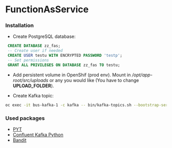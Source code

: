 # FunctionAsService

### Installation
  - Create PostgreSQL database:
   ```sql
    CREATE DATABASE zz_fas;
    -- Create user if needed
    CREATE USER testu WITH ENCRYPTED PASSWORD 'testp';
    -- Set permissions
    GRANT ALL PRIVILEGES ON DATABASE zz_fas TO testu;
   ```
  - Add persistent volume in OpenShif (prod env). Mount in */opt/app-root/src/uploads*
   or any you would like (You have to change **UPLOAD_FOLDER**).
   
  - Create Kafka topic:
   ```bash
   oc exec -it bus-kafka-1 -c kafka -- bin/kafka-topics.sh --bootstrap-server localhost:9092 --topic runner-update --create --partitions 3 --replication-factor 3
   ```
    
### Used packages

 - [PYT](https://github.com/python-security/pyt)
 - [Confluent Kafka Python](https://github.com/confluentinc/confluent-kafka-python)
 - [Bandit](https://github.com/PyCQA/bandit)